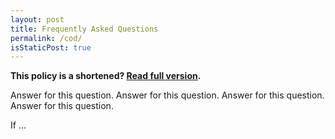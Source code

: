 ```yaml
---
layout: post
title: Frequently Asked Questions
permalink: /cod/
isStaticPost: true
---
```


__This policy is a shortened? [Read full version](http://meta.wikimedia.org/wiki/Don%27t_be_a_dick).__


Answer for this question. Answer for this question. Answer for this question. Answer for this question. 

If ...

<img class="img-responsive feature-image" src="{{ site.baseurl }}/img/posts/cod.jpg" style="display:none">

